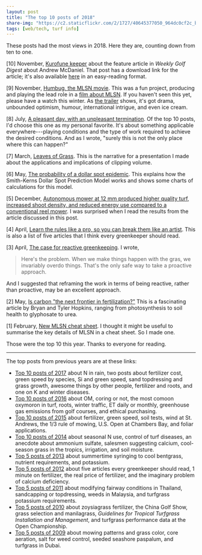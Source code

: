 ```yaml
---
layout: post
title: "The top 10 posts of 2018"
share-img: "https://c2.staticflickr.com/2/1727/40645377050_964dc0cf2c_b_d.jpg"
tags: [web/tech, turf info]
---
```


These posts had the most views in 2018. Here they are, counting down from ten to one.

[10] November, [Kurofune keeper](https://www.asianturfgrass.com/2018-11-17-kurofune-keeper/) about the feature article in *Weekly Golf Digest* about Andrew McDaniel. That post has a download link for the article; it's also available [here](http://www.files.asianturfgrass.com/andrew_digest_2018.html) in an easy-reading format.

[9] November, [Humbug, the MLSN movie](https://www.asianturfgrass.com/2018-11-29-humbug-the-mlsn-movie/). This was a fun project, producing and playing the lead role in a [film about MLSN](https://vimeo.com/micahwoods/humbug). If you haven't seen this yet, please have a watch this winter. As [the trailer](https://vimeo.com/micahwoods/humbugshort) shows, it's got drama, unbounded optimism, humour, international intrigue, and even ice cream.

[8] July, [A pleasant day, with an unpleasant termination](https://www.asianturfgrass.com/2018-07-10-pleasant-day-unpleasant-termination/). Of the top 10 posts, I'd choose this one as my personal favorite. It's about something applicable everywhere---playing conditions and the type of work required to achieve the desired conditions. And as I wrote, "surely this is not the only place where this can happen?"

[7] March, [Leaves of Grass](https://www.asianturfgrass.com/2018-03-11-leaves-of-grass/). This is the narrative for a presentation I made about the applications and implications of clipping volume.

[6] May, [The probability of a dollar spot epidemic](https://www.asianturfgrass.com/2018-05-30-probability-of-dollar-spot/). This explains how the Smith-Kerns Dollar Spot Prediction Model works and shows some charts of calculations for this model.

[5] December, [Autonomous mower at 12 mm produced higher quality turf, increased shoot density, and reduced energy use compared to a conventional reel mower](https://www.asianturfgrass.com/2018-12-08-produced-higher-quality-turf-autonomous/). I was surprised when I read the results from the article discussed in this post.

[4] April, [Learn the rules like a pro, so you can break them like an artist](https://www.asianturfgrass.com/2018-04-05-five-articles-every-greenkeeper-should-read/). This is also a list of five articles that I think every greenkeeper should read. 

[3] April, [The case for reactive greenkeeping](https://www.asianturfgrass.com/2018-04-01-is-reactive-better-than-proactive/). I wrote,

> Here's the problem. When we make things happen with the gras, we invariably overdo things. That's the only safe way to take a proactive approach.

And I suggested that reframing the work in terms of being reactive, rather than proactive, may be an excellent approach.

[2] May, [Is carbon "the next frontier in fertilization?"](https://www.asianturfgrass.com/2018-05-31-is-carbon-the-next-frontier-in-fertilization/) This is a fascinating article by Bryan and Tyler Hopkins, ranging from photosynthesis to soil health to glyphosate to urea. 

[1] February, [New MLSN cheat sheet](https://www.asianturfgrass.com/2018-02-03-new-mlsn-cheat-sheet/). I thought it might be useful to summarise the key details of MLSN in a cheat sheet. So I made one.

Those were the top 10 this year. Thanks to everyone for reading. 

---

The top posts from previous years are at these links:

* [Top 10 posts of 2017](https://www.asianturfgrass.com/2017-12-30-top-10-posts-of-2017/) about N in rain, two posts about fertilizer cost, green speed by species, Si and green speed, sand topdressing and grass growth, awesome things by other people, fertilizer and roots, and one on K and winter diseases.
* [Top 10 posts of 2016](http://www.blog.asianturfgrass.com/2016/12/top-10-posts-of-2016.html) about OM, coring or not, the most comoon oxymoron in turf, roots, winter traffic, ET daily or monthly, greenhouse gas emissions from golf courses, and ethical purchasing.
* [Top 10 posts of 2015](http://www.blog.asianturfgrass.com/2015/12/top-10-posts-on-the-blog-in-2015.html) about fertilizer, green speed, soil tests, wind at St. Andrews, the 1/3 rule of mowing, U.S. Open at Chambers Bay, and foliar applications.
* [Top 10 posts of 2014](http://www.blog.asianturfgrass.com/2014/12/top-10-posts-on-the-blog-in-2014.html) about seasonal N use, control of turf diseases, an anecdote about ammonium sulfate, salesmen suggesting calcium, cool-season grass in the tropics, irrigation, and soil moisture.
* [Top 5 posts of 2013](http://www.blog.asianturfgrass.com/2013/12/counting-down-top-5-posts-this-year.html) about summertime syringing to cool bentgrass, nutrient requirements, and potassium.
* [Top 5 posts of 2012](http://www.blog.asianturfgrass.com/2013/12/counting-down-top-5-posts-of-2012.html) about five articles every greenkeeper should read, 1 minute on fertilizer, the real price of fertilizer, and the imaginary problem of calcium deficiency.
* [Top 5 posts of 2011](http://www.blog.asianturfgrass.com/2013/12/counting-down-top-5-posts-of-2011.html) about modifying fairway conditions in Thailand, sandcapping or topdressing, weeds in Malaysia, and turfgrass potassium requirements.
* [Top 5 posts of 2010](http://www.blog.asianturfgrass.com/2013/12/counting-down-top-5-posts-of-2010.html) about zoysiagrass fertilizer, the China Golf Show, grass selection and manilagrass, *Guidelines for Tropical Turfgrass Installation and Management*, and turfgrass performance data at the Open Championship.
* [Top 5 posts of 2009](http://www.blog.asianturfgrass.com/2013/11/top-5-posts-of-2009.html) about mowing patterns and grass color, core aeration, salt for weed control, seeded seashore paspalum, and turfgrass in Dubai.
